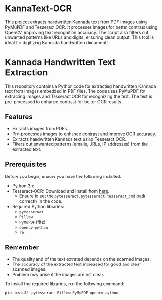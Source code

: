 # KannaText-OCR
This project extracts handwritten Kannada text from PDF images using PyMuPDF and Tesseract OCR. It processes images for better contrast using OpenCV, improving text recognition accuracy. The script also filters out unwanted patterns like URLs and digits, ensuring clean output. This tool is ideal for digitizing Kannada handwritten documents.


# Kannada Handwritten Text Extraction

This repository contains a Python code for extracting handwritten Kannada text from images embedded in PDF files. The code uses PyMuPDF for extracting images and Tesseract OCR for recognizing the text. The text is pre-processed to enhance contrast for better OCR results.

## Features
- Extracts images from PDFs.
- Pre-processes images to enhance contrast and improve OCR accuracy.
- Extracts handwritten Kannada text using Tesseract OCR.
- Filters out unwanted patterns (emails, URLs, IP addresses) from the extracted text.

## Prerequisites

Before you begin, ensure you have the following installed:

- Python 3.x
- Tesseract-OCR: Download and install from [here](https://github.com/tesseract-ocr/tesseract).
  - Ensure to set the `pytesseract.pytesseract.tesseract_cmd` path correctly in the code.
- Required Python libraries:
  - `pytesseract`
  - `Pillow`
  - `PyMuPDF` (fitz)
  - `opencv-python`
  - `re`
## Remember
- The quality and of the text extrated depends on the scanned images. 
- The accuracy of the extracted text increased for good and clear scanned images.
- Problem may arise if the images are not clear.

To install the required libraries, run the following command:

```bash
pip install pytesseract Pillow PyMuPDF opencv-python



